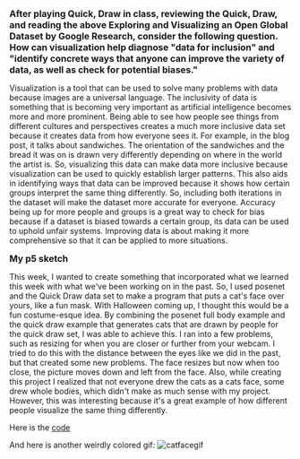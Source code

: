 <span style= "font-size:16px">**After playing Quick, Draw in class, reviewing the Quick, Draw, and reading the above Exploring and Visualizing an Open Global Dataset by Google Research, consider the following question. How can visualization help diagnose "data for inclusion" and "identify concrete ways that anyone can improve the variety of data, as well as check for potential biases."** </span>

Visualization is a tool that can be used to solve many problems with data because images are a universal language. The inclusivity of data is something that is becoming very important as artificial intelligence becomes more and more prominent. Being able to see how people see things from different cultures and perspectives creates a much more inclusive data set because it creates data from how everyone sees it. For example, in the blog post, it talks about sandwiches. The orientation of the sandwiches and the bread it was on is drawn very differently depending on where in the world the artist is. So, visualizing this data can make data more inclusive because visualization can be used to quickly establish larger patterns. This also aids in identifying ways that data can be improved because it shows how certain groups interpret the same thing differently. So, including both iterations in the dataset will make the dataset more accurate for everyone. Accuracy being up for more people and groups is a great way to check for bias because if a dataset is biased towards a certain group, its data can be used to uphold unfair systems. Improving data is about making it more comprehensive so that it can be applied to more situations.


<span style= "font-size:16px"> **My p5 sketch** </span>

This week, I wanted to create something that incorporated what we learned this week with what we've been working on in the past. So, I used posenet and the Quick Draw data set to make a program that puts a cat's face over yours, like a fun mask. With Halloween coming up, I thought this would be a fun costume-esque idea. By combining the posenet full body example and the quick draw example that generates cats that are drawn by people for the quick draw set, I was able to achieve this. I ran into a few problems, such as resizing for when you are closer or further from your webcam. I tried to do this with the distance between the eyes like we did in the past, but that created some new problems. The face resizes but now when too close, the picture moves down and left from the face. Also, while creating this project I realized that not everyone drew the cats as a cats face, some drew whole bodies, which didn't make as much sense with my project. However, this was interesting because it's a great example of how different people visualize the same thing differently. 

Here is the [code](https://editor.p5js.org/aramakrishnan/sketches/lubQ74jwQ)

And here is another weirdly colored gif: 
![catfacegif](https://user-images.githubusercontent.com/70911079/96456627-bade0a80-11ec-11eb-80ed-b1afe1aa5e0e.gif)
